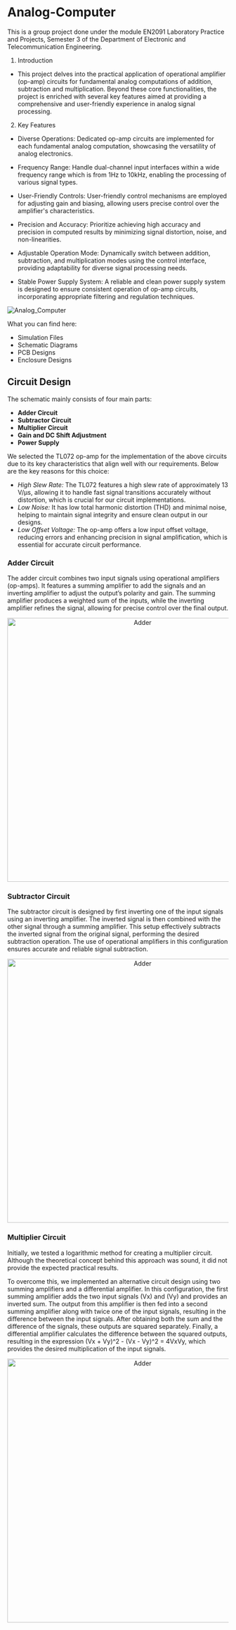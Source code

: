 # Analog-Computer

This is a group project done under the module EN2091 Laboratory Practice and Projects, Semester 3 of the Department of Electronic and Telecommunication Engineering.

1. Introduction
   
- This project delves into the practical application of operational amplifier (op-amp) circuits for fundamental analog computations of addition, subtraction and multiplication. Beyond these core functionalities, the project is enriched with several key features aimed at providing a comprehensive and user-friendly experience in analog signal processing.

2. Key Features

- Diverse Operations: Dedicated op-amp circuits are implemented for each fundamental analog computation, showcasing the versatility of analog electronics.
  
- Frequency Range: Handle dual-channel input interfaces within a wide frequency range which is from 1Hz to 10kHz, enabling the processing of various signal types.
  
- User-Friendly Controls: User-friendly control mechanisms are employed for adjusting gain and biasing, allowing users precise control over the amplifier's characteristics.
  
- Precision and Accuracy: Prioritize achieving high accuracy and precision in computed results by minimizing signal distortion, noise, and non-linearities.
  
- Adjustable Operation Mode: Dynamically switch between addition, subtraction, and multiplication modes using the control interface, providing adaptability for diverse signal processing needs.
  
- Stable Power Supply System: A reliable and clean power supply system is designed to ensure consistent operation of op-amp circuits, incorporating appropriate filtering and regulation techniques.

![Analog_Computer](https://github.com/NilupuleeA/Analog-Computer/assets/153465850/b66c465d-21d6-482b-95f7-0a090533c900)

What you can find here:

- Simulation Files
- Schematic Diagrams
- PCB Designs
- Enclosure Designs
  
## Circuit Design

The schematic mainly consists of four main parts:

- **Adder Circuit**
- **Subtractor Circuit**
- **Multiplier Circuit**
- **Gain and DC Shift Adjustment**
- **Power Supply**

We selected the TL072 op-amp for the implementation of the above circuits due to its key characteristics that align well with our requirements. Below are the key reasons for this choice:

- *High Slew Rate:* The TL072 features a high slew rate of approximately 13 V/µs, allowing it to handle fast signal transitions accurately without distortion, which is crucial for our circuit implementations.
- *Low Noise:* It has low total harmonic distortion (THD) and minimal noise, helping to maintain signal integrity and ensure clean output in our designs.
- *Low Offset Voltage:* The op-amp offers a low input offset voltage, reducing errors and enhancing precision in signal amplification, which is essential for accurate circuit performance.

### Adder Circuit

The adder circuit combines two input signals using operational amplifiers (op-amps). It features a summing amplifier to add the signals and an inverting amplifier to adjust the output’s polarity and gain. The summing amplifier produces a weighted sum of the inputs, while the inverting amplifier refines the signal, allowing for precise control over the final output.

<p align="center">
  <img src="https://github.com/user-attachments/assets/9e944806-271d-4481-b9cb-2fa1dc64b246" alt="Adder" width="600"/>
</p>

### Subtractor Circuit

The subtractor circuit is designed by first inverting one of the input signals using an inverting amplifier. The inverted signal is then combined with the other signal through a summing amplifier. This setup effectively subtracts the inverted signal from the original signal, performing the desired subtraction operation. The use of operational amplifiers in this configuration ensures accurate and reliable signal subtraction.

<p align="center">
  <img src="https://github.com/user-attachments/assets/3bea2f84-4499-440b-9041-86f808dd073d" alt="Adder" width="600"/>
</p>

### Multiplier Circuit

Initially, we tested a logarithmic method for creating a multiplier circuit. Although the theoretical concept behind this approach was sound, it did not provide the expected practical results.

To overcome this, we implemented an alternative circuit design using two summing amplifiers and a differential amplifier. In this configuration, the first summing amplifier adds the two input signals \(Vx\) and \(Vy\) and provides an inverted sum. The output from this amplifier is then fed into a second summing amplifier along with twice one of the input signals, resulting in the difference between the input signals. After obtaining both the sum and the difference of the signals, these outputs are squared separately. Finally, a differential amplifier calculates the difference between the squared outputs, resulting in the expression \(Vx + Vy)^2 - (Vx - Vy)^2 = 4VxVy, which provides the desired multiplication of the input signals.

<p align="center">
  <img src="https://github.com/user-attachments/assets/24d5f9cd-76cf-4813-b381-2cc11cbb1ed1" alt="Adder" width="600"/>
</p>

